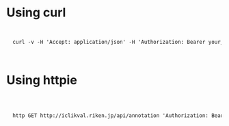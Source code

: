 # Using curl
<code>
<pre>
  curl -v -H 'Accept: application/json' -H 'Authorization: Bearer your_access_token_here' http://iclikval.riken.jp/api/annotation 
</pre>
</code>

# Using httpie
<code>
  <pre>
  http GET <span></span>http://iclikval.riken.jp/api/annotation 'Authorization: Bearer your_access_token_here'
  </pre>
</code>
